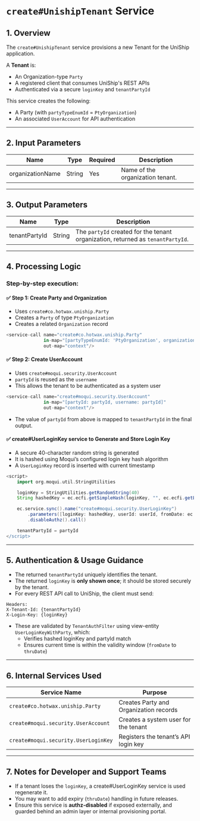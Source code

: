 # `create#UnishipTenant` Service

## 1. Overview

The `create#UnishipTenant` service provisions a new Tenant for the UniShip application.

A **Tenant** is:
- An Organization-type `Party`
- A registered client that consumes UniShip's REST APIs
- Authenticated via a secure `loginKey` and `tenantPartyId`

This service creates the following:
- A Party (with `partyTypeEnumId` = `PtyOrganization`)
- An associated `UserAccount` for API authentication

---

## 2. Input Parameters

| Name              | Type    | Required | Description                      |
|-------------------|---------|----------|----------------------------------|
| organizationName  | String  | Yes      | Name of the organization tenant. |

---

## 3. Output Parameters

| Name            | Type    | Description                                                                     |
|-----------------|---------|---------------------------------------------------------------------------------|
| tenantPartyId   | String  | The `partyId` created for the tenant organization, returned as `tenantPartyId`. |

---

## 4. Processing Logic

### Step-by-step execution:

#### ✅ Step 1: Create Party and Organization
- Uses `create#co.hotwax.uniship.Party`
- Creates a `Party` of type `PtyOrganization`
- Creates a related `Organization` record

```groovy
<service-call name="create#co.hotwax.uniship.Party"
              in-map="[partyTypeEnumId: 'PtyOrganization', organization: [organizationName: organizationName]]"
              out-map="context"/>
```

#### ✅ Step 2: Create UserAccount
- Uses `create#moqui.security.UserAccount`
- `partyId` is reused as the `username`
- This allows the tenant to be authenticated as a system user

```groovy
<service-call name="create#moqui.security.UserAccount"
              in-map="[partyId: partyId, username: partyId]"
              out-map="context"/>
```

- The value of `partyId` from above is mapped to `tenantPartyId` in the final output.

#### ✅ create#UserLoginKey service to Generate and Store Login Key
- A secure 40-character random string is generated
- It is hashed using Moqui’s configured login key hash algorithm
- A `UserLoginKey` record is inserted with current timestamp

```groovy
<script>
    import org.moqui.util.StringUtilities

    loginKey = StringUtilities.getRandomString(40)
    String hashedKey = ec.ecfi.getSimpleHash(loginKey, "", ec.ecfi.getLoginKeyHashType(), false)

    ec.service.sync().name("create#moqui.security.UserLoginKey")
        .parameters([loginKey: hashedKey, userId: userId, fromDate: ec.user.nowTimestamp])
        .disableAuthz().call()

    tenantPartyId = partyId
</script>
```

---

## 5. Authentication & Usage Guidance

- The returned `tenantPartyId` uniquely identifies the tenant.
- The returned `loginKey` is **only shown once**; it should be stored securely by the tenant.
- For every REST API call to UniShip, the client must send:

```
Headers:
X-Tenant-Id: {tenantPartyId}
X-Login-Key: {loginKey}
```

- These are validated by `TenantAuthFilter` using view-entity `UserLoginKeyWithParty`, which:
  - Verifies hashed loginKey and partyId match
  - Ensures current time is within the validity window (`fromDate` to `thruDate`)

---

## 6. Internal Services Used

| Service Name                          | Purpose                                     |
|--------------------------------------|---------------------------------------------|
| `create#co.hotwax.uniship.Party`     | Creates Party and Organization records      |
| `create#moqui.security.UserAccount`  | Creates a system user for the tenant        |
| `create#moqui.security.UserLoginKey` | Registers the tenant’s API login key        |

---

## 7. Notes for Developer and Support Teams

- If a tenant loses the `loginKey`, a create#UserLoginKey service is used regenerate it.
- You may want to add expiry (`thruDate`) handling in future releases.
- Ensure this service is **authz-disabled** if exposed externally, and guarded behind an admin layer or internal provisioning portal.
